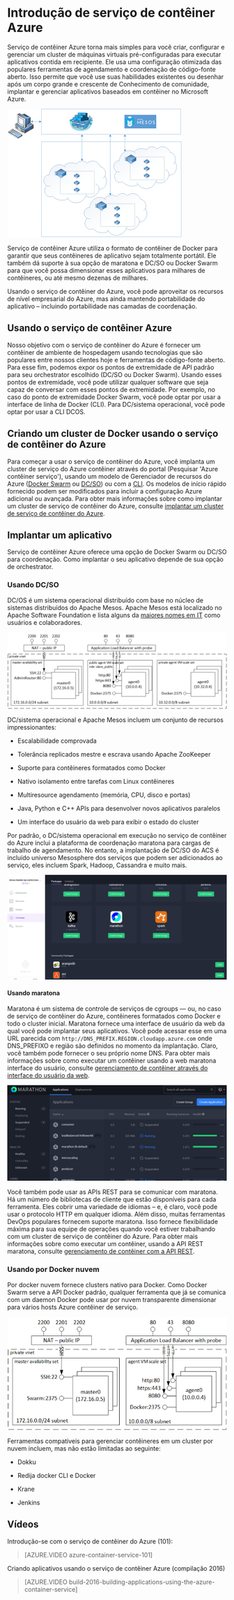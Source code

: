 <properties
   pageTitle="Introdução de serviço do contêiner Azure | Microsoft Azure"
   description="Serviço de contêiner Azure fornece uma maneira para simplificar a criação, configuração e gerenciamento de um cluster de máquinas virtuais pré-configuradas para executar aplicativos contida em recipiente."
   services="container-service"
   documentationCenter=""
   authors="rgardler"
   manager="timlt"
   editor=""
   tags="acs, azure-container-service"
   keywords="Docker, contêineres, Microserviços, Mesos, Azure"/>

<tags
   ms.service="container-service"
   ms.devlang="na"
   ms.topic="article"
   ms.tgt_pltfrm="na"
   ms.workload="na"
   ms.date="09/13/2016"
   ms.author="rogardle"/>

# <a name="azure-container-service-introduction"></a>Introdução de serviço de contêiner Azure

Serviço de contêiner Azure torna mais simples para você criar, configurar e gerenciar um cluster de máquinas virtuais pré-configuradas para executar aplicativos contida em recipiente. Ele usa uma configuração otimizada das populares ferramentas de agendamento e coordenação de código-fonte aberto. Isso permite que você use suas habilidades existentes ou desenhar após um corpo grande e crescente de Conhecimento de comunidade, implantar e gerenciar aplicativos baseados em contêiner no Microsoft Azure.


![Serviço de contêiner Azure fornece uma maneira para gerenciar aplicativos contidos em vários hosts no Azure.](./media/acs-intro/acs-cluster.png)


Serviço de contêiner Azure utiliza o formato de contêiner de Docker para garantir que seus contêineres de aplicativo sejam totalmente portátil. Ele também dá suporte à sua opção de maratona e DC/SO ou Docker Swarm para que você possa dimensionar esses aplicativos para milhares de contêineres, ou até mesmo dezenas de milhares.

Usando o serviço de contêiner do Azure, você pode aproveitar os recursos de nível empresarial do Azure, mas ainda mantendo portabilidade do aplicativo – incluindo portabilidade nas camadas de coordenação.

<a name="using-azure-container-service"></a>Usando o serviço de contêiner Azure
-----------------------------

Nosso objetivo com o serviço de contêiner do Azure é fornecer um contêiner de ambiente de hospedagem usando tecnologias que são populares entre nossos clientes hoje e ferramentas de código-fonte aberto. Para esse fim, podemos expor os pontos de extremidade de API padrão para seu orchestrator escolhido (DC/SO ou Docker Swarm). Usando esses pontos de extremidade, você pode utilizar qualquer software que seja capaz de conversar com esses pontos de extremidade. Por exemplo, no caso do ponto de extremidade Docker Swarm, você pode optar por usar a interface de linha de Docker (CLI). Para DC/sistema operacional, você pode optar por usar a CLI DCOS.

<a name="creating-a-docker-cluster-by-using-azure-container-service"></a>Criando um cluster de Docker usando o serviço de contêiner do Azure
-------------------------------------------------------

Para começar a usar o serviço de contêiner do Azure, você implanta um cluster de serviço do Azure contêiner através do portal (Pesquisar 'Azure contêiner serviço'), usando um modelo de Gerenciador de recursos do Azure ([Docker Swarm](https://github.com/Azure/azure-quickstart-templates/tree/master/101-acs-swarm) ou [DC/SO](https://github.com/Azure/azure-quickstart-templates/tree/master/101-acs-dcos)) ou com a [CLI](/documentation/articles/xplat-cli-install/). Os modelos de início rápido fornecido podem ser modificados para incluir a configuração Azure adicional ou avançada. Para obter mais informações sobre como implantar um cluster de serviço de contêiner do Azure, consulte [implantar um cluster de serviço de contêiner do Azure](container-service-deployment.md).

<a name="deploying-an-application"></a>Implantar um aplicativo
------------------------

Serviço de contêiner Azure oferece uma opção de Docker Swarm ou DC/SO para coordenação. Como implantar o seu aplicativo depende de sua opção de orchestrator.

### <a name="using-dcos"></a>Usando DC/SO

DC/OS é um sistema operacional distribuído com base no núcleo de sistemas distribuídos do Apache Mesos. Apache Mesos está localizado no Apache Software Foundation e lista alguns da [maiores nomes em IT](http://mesos.apache.org/documentation/latest/powered-by-mesos/) como usuários e colaboradores.

![Serviço de contêiner Azure configurado para por nuvem mostrando agentes e mestres.](media/acs-intro/dcos.png)

DC/sistema operacional e Apache Mesos incluem um conjunto de recursos impressionantes:

-   Escalabilidade comprovada

-   Tolerância replicados mestre e escrava usando Apache ZooKeeper

-   Suporte para contêineres formatados como Docker

-   Nativo isolamento entre tarefas com Linux contêineres

-   Multiresource agendamento (memória, CPU, disco e portas)

-   Java, Python e C++ APIs para desenvolver novos aplicativos paralelos

-   Um interface do usuário da web para exibir o estado do cluster

Por padrão, o DC/sistema operacional em execução no serviço de contêiner do Azure inclui a plataforma de coordenação maratona para cargas de trabalho de agendamento. No entanto, a implantação de DC/SO do ACS é incluído universo Mesosphere dos serviços que podem ser adicionados ao serviço, eles incluem Spark, Hadoop, Cassandra e muito mais.

![DC/SO universo no serviço de contêiner Azure](media/dcos/universe.png)

#### <a name="using-marathon"></a>Usando maratona

Maratona é um sistema de controle de serviços de cgroups — ou, no caso de serviço de contêiner do Azure, contêineres formatados como Docker e todo o cluster inicial. Maratona fornece uma interface de usuário da web da qual você pode implantar seus aplicativos. Você pode acessar esse em uma URL parecida com `http://DNS_PREFIX.REGION.cloudapp.azure.com` onde DNS\_PREFIXO e região são definidos no momento da implantação. Claro, você também pode fornecer o seu próprio nome DNS. Para obter mais informações sobre como executar um contêiner usando a web maratona interface do usuário, consulte [gerenciamento de contêiner através do interface do usuário da web](container-service-mesos-marathon-ui.md).

![Lista de aplicativos maratona](media/dcos/marathon-applications-list.png)

Você também pode usar as APIs REST para se comunicar com maratona. Há um número de bibliotecas de cliente que estão disponíveis para cada ferramenta. Eles cobrir uma variedade de idiomas – e, é claro, você pode usar o protocolo HTTP em qualquer idioma. Além disso, muitas ferramentas DevOps populares fornecem suporte maratona. Isso fornece flexibilidade máxima para sua equipe de operações quando você estiver trabalhando com um cluster de serviço de contêiner do Azure. Para obter mais informações sobre como executar um contêiner, usando a API REST maratona, consulte [gerenciamento de contêiner com a API REST](container-service-mesos-marathon-rest.md).

### <a name="using-docker-swarm"></a>Usando por Docker nuvem

Por docker nuvem fornece clusters nativo para Docker. Como Docker Swarm serve a API Docker padrão, qualquer ferramenta que já se comunica com um daemon Docker pode usar por nuvem transparente dimensionar para vários hosts Azure contêiner de serviço.

![Serviço de contêiner Azure configurado para usar DC/SO - mostrando jumpbox, agentes e mestres.](media/acs-intro/acs-swarm2.png)

Ferramentas compatíveis para gerenciar contêineres em um cluster por nuvem incluem, mas não estão limitadas ao seguinte:

-   Dokku

-   Redija docker CLI e Docker

-   Krane

-   Jenkins

<a name="videos"></a>Vídeos
------

Introdução-se com o serviço de contêiner do Azure (101):  

> [AZURE.VIDEO azure-container-service-101]

Criando aplicativos usando o serviço de contêiner Azure (compilação 2016)

> [AZURE.VIDEO build-2016-building-applications-using-the-azure-container-service]
